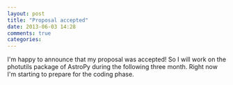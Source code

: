 ```yaml
---
layout: post
title: "Proposal accepted"
date: 2013-06-03 14:28
comments: true
categories: 
---
```

I'm happy to announce that my proposal was accepted! So I will work on the photutils package of AstroPy
during the following three month. Right now I'm starting to prepare for the coding phase.

